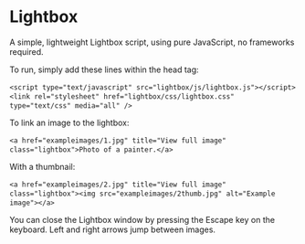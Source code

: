 # Lightbox
A simple, lightweight Lightbox script, using pure JavaScript, no frameworks required.

To run, simply add these lines within the head tag:

	<script type="text/javascript" src="lightbox/js/lightbox.js"></script>
	<link rel="stylesheet" href="lightbox/css/lightbox.css" type="text/css" media="all" />

To link an image to the lightbox:

  	<a href="exampleimages/1.jpg" title="View full image" class="lightbox">Photo of a painter.</a>
  
With a thumbnail:
  
  	<a href="exampleimages/2.jpg" title="View full image" class="lightbox"><img src="exampleimages/2thumb.jpg" alt="Example image"></a>
  
You can close the Lightbox window by pressing the Escape key on the keyboard. Left and right arrows jump between images.
